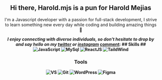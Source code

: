 [comment]: <> (<img src="https://haroldmjs.com/imgs/haroldmjs-header.png" width="100%">)

<div align='center'>
  
  ## Hi there, Harold.mjs is a pun for Harold Mejias ##

  I'm a Javascript developer with a passion for full-stack development, I strive to learn something new every day while coding and building amazing things 🚀
  
  <em><b>I enjoy connecting with diverse individuals, so don't hesitate to drop by and <b>say hello on my [twitter](https://twitter.com/harold_mjs) or [instagram](https://www.instagram.com/harold.mjs/)</b></em>
[comment]:  ## Skills ##
  ![JavaScript](https://img.shields.io/badge/JavaScript-F7DF1E.svg?style=for-the-badge&logo=JavaScript&logoColor=black)
  ![MySql](https://img.shields.io/badge/MySQL-4479A1.svg?style=for-the-badge&logo=MySQL&logoColor=white)
  ![ReactJS](https://img.shields.io/badge/React-61DAFB.svg?style=for-the-badge&logo=React&logoColor=black)
  ![TaildWind](https://img.shields.io/badge/Tailwind%20CSS-06B6D4.svg?style=for-the-badge&logo=Tailwind-CSS&logoColor=white)

  ### Tools ###
  ![VS](https://img.shields.io/badge/Visual%20Studio%20Code-007ACC.svg?style=for-the-badge&logo=Visual-Studio-Code&logoColor=white)
  ![Git](https://img.shields.io/badge/Git-F05032.svg?style=for-the-badge&logo=Git&logoColor=white)
  ![WordPress](https://img.shields.io/badge/WordPress-21759B.svg?style=for-the-badge&logo=WordPress&logoColor=white)
  ![Figma](https://img.shields.io/badge/Figma-F24E1E.svg?style=for-the-badge&logo=Figma&logoColor=white)

</div>






